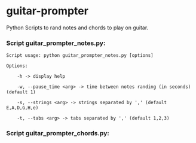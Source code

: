 # guitar-prompter
Python Scripts to rand notes and chords to play on guitar.

### Script guitar_prompter_notes.py:

```
Script usage: python guitar_prompter_notes.py [options]

Options: 

    -h -> display help

    -w, --pause_time <arg> -> time between notes randing (in seconds) (default 1)
    
    -s, --strings <arg> -> strings separated by ',' (default E,A,D,G,H,e)
    
    -t, --tabs <arg> -> tabs separated by ',' (default 1,2,3)
```

### Script guitar_prompter_chords.py:
